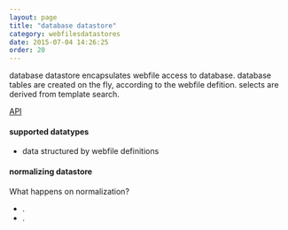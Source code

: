```yaml
---
layout: page
title: "database datastore"
category: webfilesdatastores
date: 2015-07-04 14:26:25
order: 20
---
```


database datastore encapsulates webfile access to database. database tables are created on the fly, according to the webfile defition. selects are derived from template search.

[API](http://sebastianmonzel.github.io/webfiles-framework-php-api/class-webfilesframework.core.datasystem.file.format.MWebfileStream.html)


#### supported datatypes
 - data structured by webfile definitions


#### normalizing datastore

What happens on normalization?

 - .
 - .
